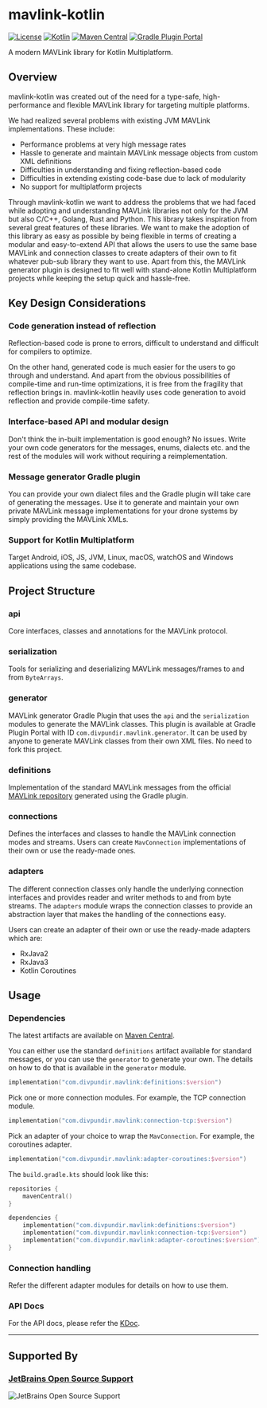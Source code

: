 # mavlink-kotlin

[![License](https://img.shields.io/badge/license-Apache%20License%202.0-lightgrey.svg?maxAge=2592000)](https://github.com/divyanshupundir/mavlink-kotlin/blob/main/LICENSE.md)
[![Kotlin](https://img.shields.io/badge/kotlin-1.9.21-blue.svg?logo=kotlin)](http://kotlinlang.org)
[![Maven Central](https://img.shields.io/maven-central/v/com.divpundir.mavlink/api)](https://central.sonatype.com/namespace/com.divpundir.mavlink)
[![Gradle Plugin Portal](https://img.shields.io/gradle-plugin-portal/v/com.divpundir.mavlink.generator)](https://plugins.gradle.org/plugin/com.divpundir.mavlink.generator)

A modern MAVLink library for Kotlin Multiplatform.

## Overview

mavlink-kotlin was created out of the need for a type-safe, high-performance and flexible MAVLink library for targeting
multiple platforms.

We had realized several problems with existing JVM MAVLink implementations. These include:
- Performance problems at very high message rates
- Hassle to generate and maintain MAVLink message objects from custom XML definitions
- Difficulties in understanding and fixing reflection-based code
- Difficulties in extending existing code-base due to lack of modularity
- No support for multiplatform projects

Through mavlink-kotlin we want to address the problems that we had faced while adopting and understanding MAVLink
libraries not only for the JVM but also C/C++, Golang, Rust and Python. This library takes inspiration from several
great features of these libraries. We want to make the adoption of this library as easy as possible by being flexible in
terms of creating a modular and easy-to-extend API that allows the users to use the same base MAVLink and connection
classes to create adapters of their own to fit whatever pub-sub library they want to use. Apart from this, the MAVLink
generator plugin is designed to fit well with stand-alone Kotlin Multiplatform projects while keeping the setup quick
and hassle-free.

## Key Design Considerations

### Code generation instead of reflection

Reflection-based code is prone to errors, difficult to understand and difficult for compilers to optimize.

On the other hand, generated code is much easier for the users to go through and understand. And apart from the obvious
possibilities of compile-time and run-time optimizations, it is free from the fragility that reflection brings in.
mavlink-kotlin heavily uses code generation to avoid reflection and provide compile-time safety.

### Interface-based API and modular design

Don't think the in-built implementation is good enough? No issues. Write your own code generators for the messages,
enums, dialects etc. and the rest of the modules will work without requiring a reimplementation.

### Message generator Gradle plugin

You can provide your own dialect files and the Gradle plugin will take care of generating the messages. Use it to
generate and maintain your own private MAVLink message implementations for your drone systems by simply providing the
MAVLink XMLs.

### Support for Kotlin Multiplatform

Target Android, iOS, JS, JVM, Linux, macOS, watchOS and Windows applications using the same codebase.

## Project Structure

### api

Core interfaces, classes and annotations for the MAVLink protocol.

### serialization

Tools for serializing and deserializing MAVLink messages/frames to and from `ByteArrays`.

### generator

MAVLink generator Gradle Plugin that uses the `api` and the `serialization` modules to generate the MAVLink classes. 
This plugin is available at Gradle Plugin Portal with ID `com.divpundir.mavlink.generator`. It can be used by anyone
to generate MAVLink classes from their own XML files. No need to fork this project.

### definitions

Implementation of the standard MAVLink messages from the official [MAVLink repository](https://github.com/mavlink/mavlink)
generated using the Gradle plugin.

### connections

Defines the interfaces and classes to handle the MAVLink connection modes and streams. Users can create `MavConnection`
implementations of their own or use the ready-made ones.

### adapters

The different connection classes only handle the underlying connection interfaces and provides reader and writer methods
to and from byte streams. The `adapters` module wraps the connection classes to provide an abstraction layer that makes
the handling of the connections easy.

Users can create an adapter of their own or use the ready-made adapters which are:
- RxJava2
- RxJava3
- Kotlin Coroutines

## Usage

### Dependencies

The latest artifacts are available on [Maven Central](https://central.sonatype.com/namespace/com.divpundir.mavlink).

You can either use the standard `definitions` artifact available for standard messages, or you can use the `generator`
to generate your own. The details on how to do that is available in the `generator` module.

```kotlin
implementation("com.divpundir.mavlink:definitions:$version")
```

Pick one or more connection modules. For example, the TCP connection module.

```kotlin
implementation("com.divpundir.mavlink:connection-tcp:$version")
```

Pick an adapter of your choice to wrap the `MavConnection`. For example, the coroutines adapter.

```kotlin
implementation("com.divpundir.mavlink:adapter-coroutines:$version")
```

The `build.gradle.kts` should look like this:

```kotlin
repositories {
    mavenCentral()
}

dependencies {
    implementation("com.divpundir.mavlink:definitions:$version")
    implementation("com.divpundir.mavlink:connection-tcp:$version")
    implementation("com.divpundir.mavlink:adapter-coroutines:$version")
}
```

### Connection handling

Refer the different adapter modules for details on how to use them.

### API Docs

For the API docs, please refer the [KDoc](https://divyanshupundir.github.io/mavlink-kotlin/).

---

## Supported By

### [JetBrains Open Source Support](https://jb.gg/OpenSourceSupport)

![JetBrains Open Source Support](https://resources.jetbrains.com/storage/products/company/brand/logos/jb_beam.svg)
